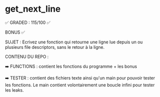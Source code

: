 # get_next_line

:white_check_mark: GRADED : 115/100 :white_check_mark:


BONUS  :white_check_mark:


SUJET : Ecrivez une fonction qui retourne une ligne lue depuis un ou plusieurs file descriptors, sans le retour à la ligne.

CONTENU DU REPO :

:arrow_right: FUNCTIONS : contient les fonctions du programme + les bonus

:arrow_right: TESTER : contient des fichiers texte ainsi qu'un main pour pouvoir tester les fonctions. Le main contient volontairement une boucle infini pour tester les leaks.
